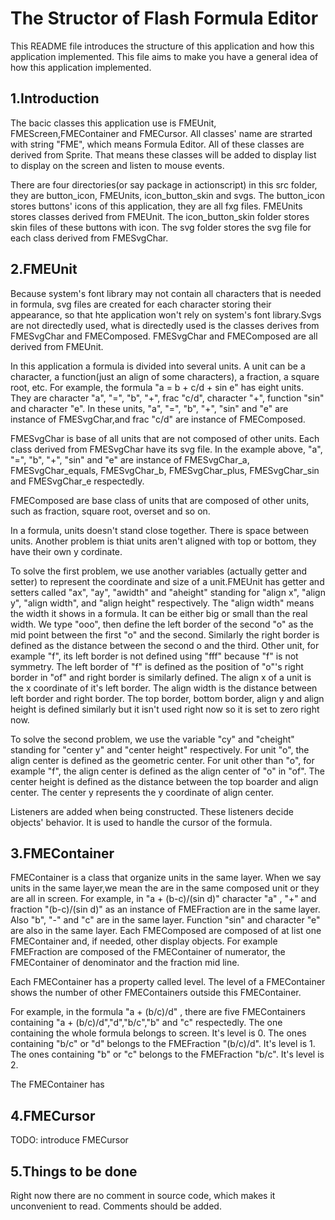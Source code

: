 The Structor of Flash Formula Editor
====================================

This README file introduces the structure of this application and how
this application implemented. This file aims to make you have a general
idea of how this application implemented.

1.Introduction
--------------

The bacic classes this application use is FMEUnit, FMEScreen,FMEContainer
and FMECursor. All classes' name are strarted with string "FME", which
means Formula Editor. All of these classes are derived from Sprite. That
means these classes will be added to display list to display on the screen
and listen to mouse events.

There are four directories(or say package in actionscript) in this src folder,
they are button_icon, FMEUnits, icon_button_skin and svgs. The button_icon
stores buttons' icons of this application, they are all fxg files. FMEUnits
stores classes derived from FMEUnit. The icon_button_skin folder stores
skin files of these buttons with icon. The svg folder stores the svg file for
each class derived from FMESvgChar.


2.FMEUnit
---------

Because system's font library may not contain all characters that is needed
in formula, svg files are created for each character storing their appearance,
so that hte application won't rely on system's font library.Svgs are not
directedly used, what is directedly used is the classes derives from FMESvgChar
and FMEComposed. FMESvgChar and FMEComposed are all derived from FMEUnit.

In this application a formula is divided into several units. A unit can be a
character, a function(just an align of some characters), a fraction, a square
root, etc. For example, the formula "a = b + c/d + sin e" has eight units.
They are character "a", "=", "b", "+", frac "c/d", character "+", function "sin"
and character "e". In these units, "a", "=", "b", "+", "sin" and "e" are instance
of FMESvgChar,and frac "c/d" are instance of FMEComposed.

FMESvgChar is base of all units that are not composed of other units. Each class
derived from FMESvgChar have its svg file. In the example above, "a", "=", "b",
"+", "sin" and "e" are instance of FMESvgChar_a, FMESvgChar_equals, FMESvgChar_b,
FMESvgChar_plus, FMESvgChar_sin and FMESvgChar_e respectedly. 

FMEComposed are base class of units that are composed of other units, such as
fraction, square root, overset and so on.

In a formula, units doesn't stand close together. There is space between units.
Another problem is thiat units aren't aligned with top or bottom, they have their
own y cordinate.

To solve the first problem, we use another variables (actually getter and setter)
to represent the coordinate and size of a unit.FMEUnit has getter and setters called
"ax", "ay", "awidth" and "aheight" standing for "align x", "align y", "align width",
and "align height" respectively. The "align width" means the width it shows in a
formula. It can be either big or small than the real width. We type "ooo", then define
the left border of the second "o" as the mid point between the first "o" and the second.
Similarly the right border is defined as the distance between the second o and the third.
Other unit, for example "f", its left border is not defined using "fff" because "f" is
not symmetry. The left border of "f" is defined as the position of "o"'s right border in
"of" and right border is similarly defined. The align x of a unit is the x coordinate of
it's left border. The align width is the distance between left border and right border.
The top border, bottom border, align y and align height is defined similarly but it isn't
used right now so it is set to zero right now.

To solve the second problem, we use the variable "cy" and "cheight" standing for "center y"
and "center height" respectively. For unit "o", the align center is defined as the geometric
center. For unit other than "o", for example "f", the align center is defined as the align
center of "o" in "of". The center height is defined as the distance between the top boarder
and align center. The center y represents the y coordinate of align center.

Listeners are added when being constructed. These listeners decide objects' behavior.
It is used to handle the cursor of the formula.


3.FMEContainer
--------------

FMEContainer is a class that organize units in the same layer. When we say units
in the same layer,we mean the are in the same composed unit or they are all in
screen. For example, in "a + (b-c)/(sin d)" character "a" , "+" and fraction
"(b-c)/(sin d)" as an instance of FMEFraction are in the same layer. Also "b",
"-" and "c" are in the same layer. Function "sin" and character "e" are also in
the same layer. Each FMEComposed are composed of at list one FMEContainer and,
if needed, other display objects. For example FMEFraction are composed of the
FMEContainer of numerator, the FMEContainer of denominator and the fraction mid
line.

Each FMEContainer has a property called level. The level of a FMEContainer shows
the number of other FMEContainers outside this FMEContainer.

For example, in the formula "a + (b/c)/d" , there are five FMEContainers containing
"a + (b/c)/d","d","b/c","b" and "c" respectedly. The one containing the whole formula
belongs to screen. It's level is 0. The ones containing "b/c" or "d" belongs to the
FMEFraction "(b/c)/d". It's level is 1. The ones containing "b" or "c" belongs to the
FMEFraction "b/c". It's level is 2.

The FMEContainer has 


4.FMECursor
-----------

TODO:
introduce FMECursor


5.Things to be done
-------------------

Right now there are no comment in source code, which makes it unconvenient
to read. Comments should be added.